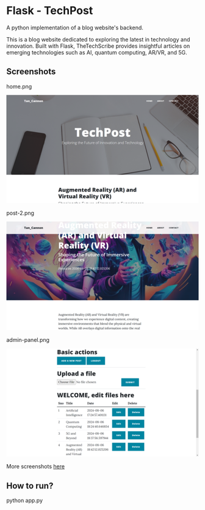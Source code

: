 
# Flask - TechPost

A python implementation of a blog website's backend.

This is a blog website dedicated to exploring the latest in technology and innovation. Built with Flask, TheTechScribe provides insightful articles on emerging technologies such as AI, quantum computing, AR/VR, and 5G. 

## Screenshots

home.png

![App Screenshot](https://github.com/TanCannon/TechPost/blob/main/screenshots/home.png)

post-2.png

![App Screenshot](https://github.com/TanCannon/TechPost/blob/main/screenshots/post-2.png)

admin-panel.png

![App Screenshot](https://github.com/TanCannon/TechPost/blob/main/screenshots/admin-panel.png)


More screenshots [here](https://github.com/TanCannon/TechPost/tree/main/screenshots)

## How to run?

python app.py
